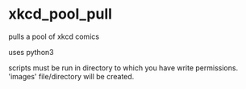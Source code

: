 # xkcd_pool_pull

pulls a pool of xkcd comics

uses python3

scripts must be run in directory to which you have write permissions. 'images' file/directory will be created.
